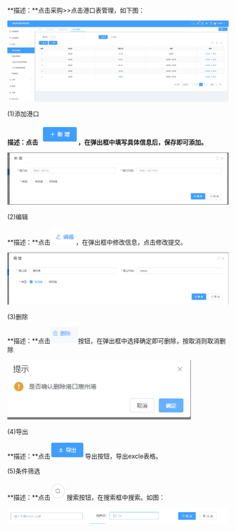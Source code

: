 **描述：**点击采购\>\>点击港口表管理，如下图：

![](/media/8ea8ac0f84686239d1fc4eb5418e4ca6.png)

(1)添加港口

**描述：点击**![](/media/2b036d3d5a5fead810d63f7fbc3bbe4a.png)**，在弹出框中填写具体信息后，保存即可添加。**

![](/media/4b3ba4b7a82a7ce1babef861ca6e99bb.png)

(2)编辑

**描述：**点击![](/media/9fbb988347ccc6424bf0a611faa4b3bb.png)，在弹出框中修改信息，点击修改提交。

![](/media/3dd4aa8c7fd4429606443f1ba68baaff.png)

(3)删除

**描述：**点击![](/media/1b445a0a2962b2913c7972b6e89b944a.png)按钮，在弹出框中选择确定即可删除，按取消则取消删除

![](/media/83183b6644dece5c124d754c01a75719.png)

(4)导出

**描述：**点击![](/media/ebd3c452ab4afdbc8acd78b68a608007.png)导出按钮，导出excle表格。

(5)条件筛选

**描述：**点击![](/media/0640ee7b1c2945d32bde1f4190a580de.png)搜索按钮，在搜索框中搜索。如图：

![](/media/e162859cadd541c3135cfdfdb3e65975.png)